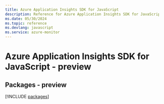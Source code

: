 ```yaml
---
title: Azure Application Insights SDK for JavaScript
description: Reference for Azure Application Insights SDK for JavaScript
ms.date: 05/30/2024
ms.topic: reference
ms.devlang: javascript
ms.service: azure-monitor
---
```

# Azure Application Insights SDK for JavaScript - preview
## Packages - preview
[!INCLUDE [packages](application-insights-index.md)]